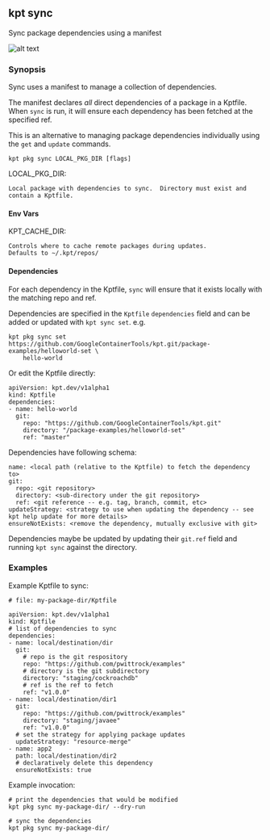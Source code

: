 ## kpt sync

Sync package dependencies using a manifest

![alt text][demo]

### Synopsis

Sync uses a manifest to manage a collection of dependencies.

The manifest declares *all* direct dependencies of a package in a Kptfile.
When `sync` is run, it will ensure each dependency has been fetched at the
specified ref.

This is an alternative to managing package dependencies individually using
the `get` and `update` commands.

    kpt pkg sync LOCAL_PKG_DIR [flags]

  LOCAL_PKG_DIR:
  
    Local package with dependencies to sync.  Directory must exist and contain a Kptfile.

#### Env Vars

  KPT_CACHE_DIR:
  
    Controls where to cache remote packages during updates.
    Defaults to ~/.kpt/repos/
    
#### Dependencies

For each dependency in the Kptfile, `sync` will ensure that it exists locally with the
matching repo and ref.

Dependencies are specified in the `Kptfile` `dependencies` field and can be added or updated
with `kpt sync set`.  e.g.

    kpt pkg sync set https://github.com/GoogleContainerTools/kpt.git/package-examples/helloworld-set \
        hello-world

Or edit the Kptfile directly:

    apiVersion: kpt.dev/v1alpha1
    kind: Kptfile
    dependencies:
    - name: hello-world
      git:
        repo: "https://github.com/GoogleContainerTools/kpt.git"
        directory: "/package-examples/helloworld-set"
        ref: "master"

Dependencies have following schema:

    name: <local path (relative to the Kptfile) to fetch the dependency to>
    git:
      repo: <git repository>
      directory: <sub-directory under the git repository>
      ref: <git reference -- e.g. tag, branch, commit, etc>
    updateStrategy: <strategy to use when updating the dependency -- see kpt help update for more details>
    ensureNotExists: <remove the dependency, mutually exclusive with git>

Dependencies maybe be updated by updating their `git.ref` field and running `kpt sync`
against the directory.

### Examples

  Example Kptfile to sync:

    # file: my-package-dir/Kptfile

    apiVersion: kpt.dev/v1alpha1
    kind: Kptfile
    # list of dependencies to sync
    dependencies:
    - name: local/destination/dir
      git:
        # repo is the git respository
        repo: "https://github.com/pwittrock/examples"
        # directory is the git subdirectory
        directory: "staging/cockroachdb"
        # ref is the ref to fetch
        ref: "v1.0.0"
    - name: local/destination/dir1
      git:
        repo: "https://github.com/pwittrock/examples"
        directory: "staging/javaee"
        ref: "v1.0.0"
      # set the strategy for applying package updates
      updateStrategy: "resource-merge"
    - name: app2
      path: local/destination/dir2
      # declaratively delete this dependency
      ensureNotExists: true

  Example invocation:

    # print the dependencies that would be modified
    kpt pkg sync my-package-dir/ --dry-run

    # sync the dependencies
    kpt pkg sync my-package-dir/

[demo]: https://storage.googleapis.com/kpt-dev/docs/pkg-sync.gif "kpt pkg sync"